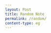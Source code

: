 ```yaml
---
layout: Post
title: Random Note
permalink: /random/
content-type: eg
---
```

<script>
async function getSearchData(dataUrl) {
    let response = await fetch(dataUrl);
    let responseText = response.text();
    return responseText;
}

(function searchInit() {
    var dataUrl = "/assets/js/SearchData.json";

    getSearchData(dataUrl)
        .then(function(responseText) {
            var docs = JSON.parse(responseText);
            var items = Object.values(docs).filter(function(item) {
                return !item.url.match(/tags/);
            });
            var randomItem = items[Math.floor(Math.random()*items.length)];
            window.location.href = randomItem.url;
        });
})();
</script>
